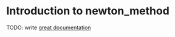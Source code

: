 # Introduction to newton_method

TODO: write [great documentation](http://jacobian.org/writing/what-to-write/)
